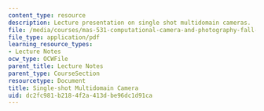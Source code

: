 ```yaml
---
content_type: resource
description: Lecture presentation on single shot multidomain cameras.
file: /media/courses/mas-531-computational-camera-and-photography-fall-2009/dc2fc981b2184f2a413dbe96dc1d91ca_MITMAS_531F09_lec03_2.pdf
file_type: application/pdf
learning_resource_types:
- Lecture Notes
ocw_type: OCWFile
parent_title: Lecture Notes
parent_type: CourseSection
resourcetype: Document
title: Single-shot Multidomain Camera
uid: dc2fc981-b218-4f2a-413d-be96dc1d91ca
---
```

